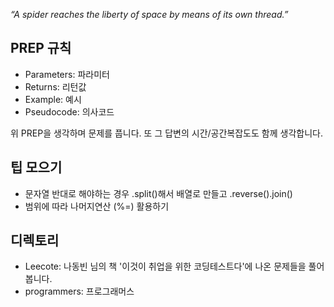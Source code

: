 _“A spider reaches the liberty of space by means of its own thread.”_

## PREP 규칙

- Parameters: 파라미터
- Returns: 리턴값
- Example: 예시
- Pseudocode: 의사코드

위 PREP을 생각하며 문제를 풉니다. 또 그 답변의 시간/공간복잡도도 함께 생각합니다.

## 팁 모으기

- 문자열 반대로 해야하는 경우 .split()해서 배열로 만들고 .reverse().join()
- 범위에 따라 나머지연산 (%=) 활용하기

## 디렉토리 
- Leecote: 나동빈 님의 책 '이것이 취업을 위한 코딩테스트다'에 나온 문제들을 풀어봅니다.
- programmers: 프로그래머스 

